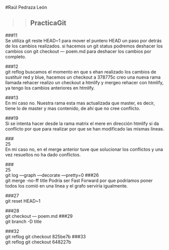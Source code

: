 
#Raúl Pedraza León
>>## PracticaGit


###11</br>Se utiliza git reste HEAD~1 para mover el puntero HEAD un paso por detrás de los cambios realizados. si hacemos un git status podremos deshacer los cambios con git checkout — poem.md    para deshacer los cambios por completo.

###12</br>git reflog   buscamos el momento en que s ehan realizado los cambios de sustituir red y blue, hacemos un checkout a 378775c creo una nueva rama llamada rehacer realizo un checkout a htmlify y mergeo rehacer con htmlify, ya tengo los cambios anteriores en htmlify.

###13</br>En mi caso no. Nuestra rama esta mas actualizada que master, es decir, tiene lo de master y mas contenido, de ahí que no cree conflicto.

###19</br>Si se intenta hacer desde la rama matrix el mere en dirección htmlify si da conflicto por que para realizar por que se han modificado las mismas lineas.

###</br>25</br>En mi caso no, en el merge anterior tuve que solucionar los conflictos y una vez resueltos no ha dado conflictos.

###</br>25</br>git log —graph —decorate —pretty=0
###26</br>git merge -no-ff title    Podría ser Fast Forward por que podríamos poner todos los comió en una línea y el grafo serviría igualmente.

###27</br>git reset HEAD~1  

###28</br>git checkout — poem.md
###29 </br>git branch -D title

###32</br>git reflog       git checkout 825be7b
###33</br>git reflog       git checkout 648227b
